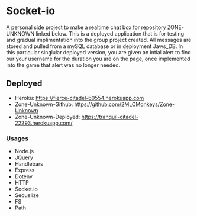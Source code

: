 # Socket-io
A personal side project to make a realtime chat box for repository ZONE-UNKNOWN linked below. This is a deployed application that is for testing and gradual implimentation into the group project created. All messages are stored and pulled from a mySQL database or in deployment Jaws_DB. In this particular singlular deployed version, you are given an intial alert to find our your username for the duration you are on the page, once implemented into the game that alert was no longer needed. 

## Deployed
- Heroku: https://fierce-citadel-60554.herokuapp.com
- Zone-Unknown-Github:  https://github.com/2MLCMonkeys/Zone-Unknown
- Zone-Unknown-Deployed: https://tranquil-citadel-22293.herokuapp.com/

### Usages
- Node.js
- JQuery
- Handlebars
- Express
- Dotenv
- HTTP
- Socket.io
- Sequelize
- FS
- Path



